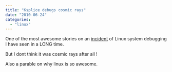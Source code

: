 ```yaml
---
title: "Ksplice debugs cosmic rays"
date: "2010-06-24"
categories: 
  - "linux"
---
```


One of the most awesome stories on an [incident](http://blog.ksplice.com/2010/06/attack-of-the-cosmic-rays/) of Linux system debugging I have seen in a LONG time.

But I dont think it was cosmic rays after all !

Also a parable on why linux is so awesome.
